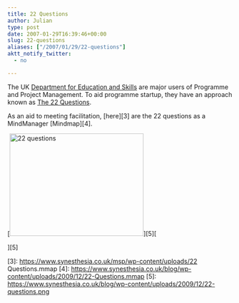 ```yaml
---
title: 22 Questions
author: Julian
type: post
date: 2007-01-29T16:39:46+00:00
slug: 22-questions 
aliases: ["/2007/01/29/22-questions"]
aktt_notify_twitter:
  - no

---
```

The UK [Department for Education and Skills][1] are major users of Programme and Project Management. To aid programme startup, they have an approach known as [The 22 Questions][2].

As an aid to meeting facilitation, [here][3] are the 22 questions as a MindManager [Mindmap][4].

[<img class="aligncenter size-full wp-image-1614" title="22 questions" src="https://www.synesthesia.co.uk/blog/wp-content/uploads/2009/12/22-questions.png" alt="22 questions" width="300" height="230" />][5][
  
][5]

 [1]: https://www.dfes.gov.uk/
 [2]: https://www.dfes.gov.uk/ppm/index.cfm?fuseaction=content.view&CategoryID=29&ContentID=102&killcache=1&SiteID=1
 [3]: https://www.synesthesia.co.uk/msp/wp-content/uploads/22 Questions.mmap
 [4]: https://www.synesthesia.co.uk/blog/wp-content/uploads/2009/12/22-Questions.mmap
 [5]: https://www.synesthesia.co.uk/blog/wp-content/uploads/2009/12/22-questions.png